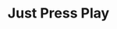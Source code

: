 ---
title: "Just Press Play"
url: /lancaster/just-press-play-south-centerville-road/
shop: Videospiele
---